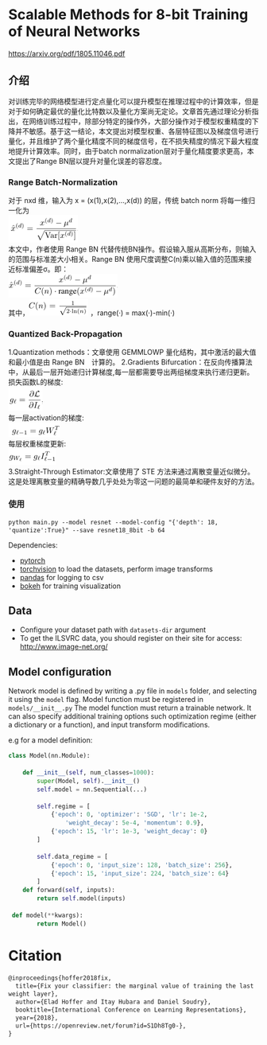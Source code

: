# Scalable Methods for 8-bit Training of Neural Networks
https://arxiv.org/pdf/1805.11046.pdf

## 介绍
对训练完毕的网络模型进行定点量化可以提升模型在推理过程中的计算效率，但是对于如何确定最优的量化比特数以及量化方案尚无定论。文章首先通过理论分析指出，在网络训练过程中，除部分特定的操作外，大部分操作对于模型权重精度的下降并不敏感。基于这一结论，本文提出对模型权重、各层特征图以及梯度信号进行量化，并且维护了两个量化精度不同的梯度信号，在不损失精度的情况下最大程度地提升计算效率。同时，由于batch normalization层对于量化精度要求更高，本文提出了Range BN层以提升对量化误差的容忍度。

### Range Batch-Normalization
对于 nxd 维，输入为 x = (x(1),x(2),...,x(d)) 的层，传统 batch norm 将每一维归一化为<br>
![image](https://github.com/xue1234730/Quantization/blob/main/convnet/fig/1.PNG)<br>
本文中，作者使用 Range BN 代替传统BN操作。假设输入服从高斯分布，则输入的范围与标准差大小相关。Range BN 使用尺度调整C(n)乘以输入值的范围来接近标准偏差σ。即：<br>
![image](https://github.com/xue1234730/Quantization/blob/main/convnet/fig/2.PNG)<br>
其中，![image](https://github.com/xue1234730/Quantization/blob/main/convnet/fig/Cn.PNG) ，range(·) = max(·)-min(·)

### Quantized Back-Propagation
1.Quantization methods：文章使用 GEMMLOWP 量化结构，其中激活的最大值和最小值是由 Range BN　计算的。
2.Gradients Bifurcation：在反向传播算法中，从最后一层开始递归计算梯度,每一层都需要导出两组梯度来执行递归更新。<br>
损失函数L的梯度:<br>
![image](https://github.com/xue1234730/Quantization/blob/main/convnet/fig/4.PNG)<br>
每一层activation的梯度:<br>
![image](https://github.com/xue1234730/Quantization/blob/main/convnet/fig/5.PNG)<br>
每层权重梯度更新:<br>
![image](https://github.com/xue1234730/Quantization/blob/main/convnet/fig/6.PNG)<br>
3.Straight-Through Estimator:文章使用了 STE 方法来通过离散变量近似微分。这是处理离散变量的精确导数几乎处处为零这一问题的最简单和硬件友好的方法。

### 使用

    
    python main.py --model resnet --model-config "{'depth': 18, 'quantize':True}" --save resnet18_8bit -b 64
    

Dependencies:

- [pytorch](<http://www.pytorch.org>)
- [torchvision](<https://github.com/pytorch/vision>) to load the datasets, perform image transforms
- [pandas](<http://pandas.pydata.org/>) for logging to csv
- [bokeh](<http://bokeh.pydata.org>) for training visualization


## Data
- Configure your dataset path with ``datasets-dir`` argument
- To get the ILSVRC data, you should register on their site for access: <http://www.image-net.org/>


## Model configuration

Network model is defined by writing a <modelname>.py file in <code>models</code> folder, and selecting it using the <code>model</code> flag. Model function must be registered in <code>models/\_\_init\_\_.py</code>
The model function must return a trainable network. It can also specify additional training options such optimization regime (either a dictionary or a function), and input transform modifications.

e.g for a model definition:

```python
class Model(nn.Module):

    def __init__(self, num_classes=1000):
        super(Model, self).__init__()
        self.model = nn.Sequential(...)

        self.regime = [
            {'epoch': 0, 'optimizer': 'SGD', 'lr': 1e-2,
                'weight_decay': 5e-4, 'momentum': 0.9},
            {'epoch': 15, 'lr': 1e-3, 'weight_decay': 0}
        ]

        self.data_regime = [
            {'epoch': 0, 'input_size': 128, 'batch_size': 256},
            {'epoch': 15, 'input_size': 224, 'batch_size': 64}
        ]
    def forward(self, inputs):
        return self.model(inputs)
        
 def model(**kwargs):
        return Model()
```


# Citation

```
@inproceedings{hoffer2018fix,
  title={Fix your classifier: the marginal value of training the last weight layer},
  author={Elad Hoffer and Itay Hubara and Daniel Soudry},
  booktitle={International Conference on Learning Representations},
  year={2018},
  url={https://openreview.net/forum?id=S1Dh8Tg0-},
}
```
